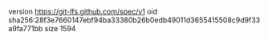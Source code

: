 version https://git-lfs.github.com/spec/v1
oid sha256:28f3e7660147ebf94ba33380b26b0edb49011d3655415508c9d9f33a9fa771bb
size 1594
